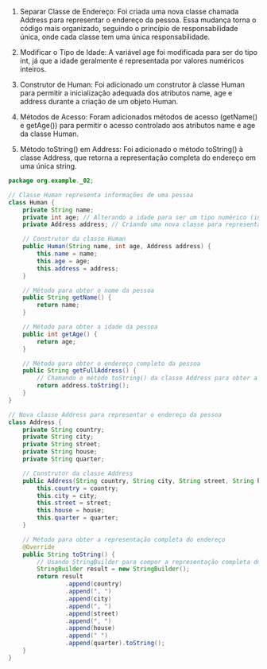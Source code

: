 1. Separar Classe de Endereço: Foi criada uma nova classe chamada Address para representar o endereço da pessoa. Essa mudança torna o código mais organizado, seguindo o princípio de responsabilidade única, onde cada classe tem uma única responsabilidade.

2. Modificar o Tipo de Idade: A variável age foi modificada para ser do tipo int, já que a idade geralmente é representada por valores numéricos inteiros.

3. Construtor de Human: Foi adicionado um construtor à classe Human para permitir a inicialização adequada dos atributos name, age e address durante a criação de um objeto Human.

4. Métodos de Acesso: Foram adicionados métodos de acesso (getName() e getAge()) para permitir o acesso controlado aos atributos name e age da classe Human.

5. Método toString() em Address: Foi adicionado o método toString() à classe Address, que retorna a representação completa do endereço em uma única string.

```java
package org.example._02;

// Classe Human representa informações de uma pessoa
class Human {
    private String name;
    private int age; // Alterando a idade para ser um tipo numérico (int)
    private Address address; // Criando uma nova classe para representar o endereço

    // Construtor da classe Human
    public Human(String name, int age, Address address) {
        this.name = name;
        this.age = age;
        this.address = address;
    }

    // Método para obter o nome da pessoa
    public String getName() {
        return name;
    }

    // Método para obter a idade da pessoa
    public int getAge() {
        return age;
    }

    // Método para obter o endereço completo da pessoa
    public String getFullAddress() {
        // Chamando o método toString() da classe Address para obter a representação completa do endereço
        return address.toString();
    }
}

// Nova classe Address para representar o endereço da pessoa
class Address {
    private String country;
    private String city;
    private String street;
    private String house;
    private String quarter;

    // Construtor da classe Address
    public Address(String country, String city, String street, String house, String quarter) {
        this.country = country;
        this.city = city;
        this.street = street;
        this.house = house;
        this.quarter = quarter;
    }

    // Método para obter a representação completa do endereço
    @Override
    public String toString() {
        // Usando StringBuilder para compor a representação completa do endereço
        StringBuilder result = new StringBuilder();
        return result
                .append(country)
                .append(", ")
                .append(city)
                .append(", ")
                .append(street)
                .append(", ")
                .append(house)
                .append(" ")
                .append(quarter).toString();
    }
}
```
